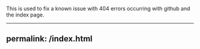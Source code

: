 This is used to fix a known issue with 404 errors occurring with github and the index page. 

---
permalink: /index.html
---
